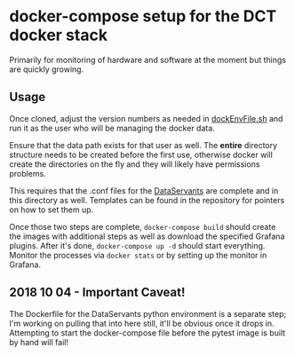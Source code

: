 # docker-compose setup for the DCT docker stack

Primarily for monitoring of hardware and software at the moment but things
are quickly growing.

## Usage

Once cloned, adjust the version numbers as needed in 
[dockEnvFile.sh](dockEnvFile.sh) and run it as the user who will be
managing the docker data.  

Ensure that the data path exists for that user as well.  The 
__entire__ directory structure needs to be created before the
first use, otherwise docker will create the directories on the fly
and they will likely have permissions problems.

This requires that the .conf files for the 
[DataServants](https://github.com/LowellObservatory/DataServants) 
are complete and in this directory as well. Templates can be found in 
the repository for pointers on how to set them up.

Once those two steps are complete, ```docker-compose build``` should 
create the images with additional steps as well as download the
specified Grafana plugins.  After it's done, ```docker-compose up -d```
should start everything.  Monitor the processes via ```docker stats```
or by setting up the monitor in Grafana.

## 2018 10 04 - Important Caveat!

The Dockerfile for the DataServants python environment is a separate step;
I'm working on pulling that into here still, it'll be obvious once it
drops in.  Attempting to start the docker-compose file before
the pytest image is built by hand will fail!

